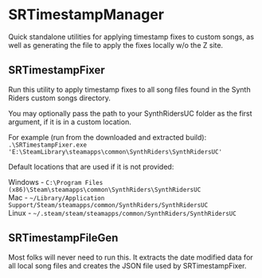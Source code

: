 # SRTimestampManager
Quick standalone utilities for applying timestamp fixes to custom songs, as well as generating the file to apply the fixes locally w/o the Z site.

## SRTimestampFixer
Run this utility to apply timestamp fixes to all song files found in the Synth Riders custom songs directory.

You may optionally pass the path to your SynthRidersUC folder as the first argument, if it is in a custom location.

For example (run from the downloaded and extracted build): `.\SRTimestampFixer.exe 'E:\SteamLibrary\steamapps\common\SynthRiders\SynthRidersUC'`

Default locations that are used if it is not provided:

Windows - `C:\Program Files (x86)\Steam\steamapps\common\SynthRiders\SynthRidersUC`  
Mac - `~/Library/Application Support/Steam/steamapps/common/SynthRiders/SynthRidersUC`  
Linux - `~/.steam/steam/steamapps/common/SynthRiders/SynthRidersUC`

## SRTimestampFileGen
Most folks will never need to run this. It extracts the date modified data for all local song files and creates the JSON file used by SRTimestampFixer.

